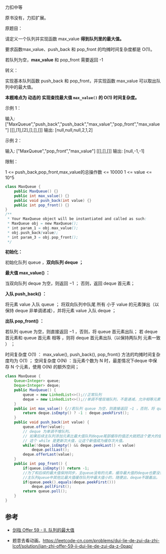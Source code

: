 力扣中等

原书没有，力扣扩展。



原题目：

请定义一个队列并实现函数 max_value **得到队列里的最大值。**

要求函数max_value、push_back 和 pop_front 的均摊时间复杂度都是 O(1)。

若队列为空，**max_value** 和 pop_front 需要返回 -1



转义：

实现基本队列函数 push_back 和 pop_front，并实现函数 max_value 可以取出队列中的最大值。

**本题难点为 动态的 实现查找最大值 `max_value()` 的 O(1) 时间复杂度。** 



示例 1：

输入: 
["MaxQueue","push_back","push_back","max_value","pop_front","max_value"]
[[],[1],[2],[],[],[]]
输出: [null,null,null,2,1,2]



示例 2：

输入: 
["MaxQueue","pop_front","max_value"]
[[],[],[]]
输出: [null,-1,-1]




限制：

1 <= push_back,pop_front,max_value的总操作数 <= 10000
1 <= value <= 10^5

````java
class MaxQueue {
    public MaxQueue() {}
    public int max_value() {}
    public void push_back(int value) {}
    public int pop_front() {}
}
/**
 * Your MaxQueue object will be instantiated and called as such:
 * MaxQueue obj = new MaxQueue();
 * int param_1 = obj.max_value();
 * obj.push_back(value);
 * int param_3 = obj.pop_front();
 */
````





**初始化：**

初始化队列 queue ，**双向队列 deque ；**

**最大值 max_value() ：**

当双向队列 deque 为空，则返回 −1 ；
否则，返回 deque 首元素；



**入队 push_back() ：**

将元素 value 入队 queue ；
将双向队列中队尾 所有 小于 value 的元素弹出（以保持 deque 非单调递减），并将元素 value 入队 deque ；



**出队 pop_front() ：**

若队列 queue 为空，则直接返回 −1 ，否则，将 queue 首元素出队；
若 deque 首元素和 queue 首元素 相等 ，则将 deque 首元素出队（以保持两队列 元素一致 ） ；



时间复杂度 O(1) ： max_value(), push_back(), pop_front() 方法的均摊时间复杂度均为 O(1) ；
空间复杂度 O(N) ：当元素个数为 N 时，最差情况下deque 中保存 N 个元素，使用 O(N) 的额外空间；

````java
class MaxQueue {
    Queue<Integer> queue;
    Deque<Integer> deque;
    public MaxQueue() {
        queue = new LinkedList<>();//正常队列
        deque = new LinkedList<>();//单调不增双端队列，不是递减，允许相等元素
    }
    public int max_value() {//若队列 queue 为空，则直接返回 −1 ，否则，将 queue 首元素出队；
        return deque.isEmpty() ? -1 : deque.peekFirst();
    }
    public void push_back(int value) {
        queue.offer(value);
        // deque 为单调不增队列。
        // 如果后续主队列添加元素比最大值队列deque尾部缓存的值还大就把这个更大的值缓存进去。
        // 这个 while 是更新次大值，让这个新值成为缓存次大值。
        while(!deque.isEmpty() && deque.peekLast() < value)
            deque.pollLast();
        deque.offerLast(value);
    }
    public int pop_front() {
        if(queue.isEmpty()) return -1;
        //为了和后续的最大值保持同步，主queue没有的元素，缓存最大值的deque也要没有这个元素。
        //主队列queue中其他比最大值缓存队列中最大值小的，随便出，deque不跟着出。
        if(queue.peek().equals(deque.peekFirst()))
            deque.pollFirst();
        return queue.poll();
    }
}
````

## 参考

- [剑指 Offer 59 - II. 队列的最大值](https://leetcode-cn.com/problems/dui-lie-de-zui-da-zhi-lcof/)

- 题意去看动画。https://leetcode-cn.com/problems/dui-lie-de-zui-da-zhi-lcof/solution/jian-zhi-offer-59-ii-dui-lie-de-zui-da-z-0pap/